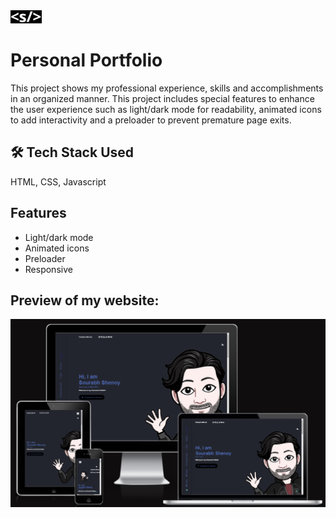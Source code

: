 
<img src = "./assets/img/faviconf.png" width = 50px>


# Personal Portfolio


This project shows my professional experience, skills and accomplishments in an organized manner. This project includes special features to enhance the user experience such as light/dark mode for readability, animated icons to add interactivity and a preloader to prevent premature page exits. 



## 🛠 Tech Stack Used
 HTML, CSS, Javascript


## Features

- Light/dark mode 
- Animated icons
- Preloader
- Responsive



## Preview of my website:

 
![App Screenshot](./assets/img/Preview.png)



